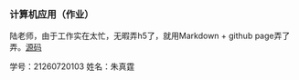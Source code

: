 ### 计算机应用（作业）

陆老师，由于工作实在太忙，无暇弄h5了，就用Markdown + github page弄了弄。[源码](https://github.com/zztmercury/zztmercury.github.io/blob/master/fudan/MEM/%E8%AE%A1%E7%AE%97%E6%9C%BA%E5%BA%94%E7%94%A8.md)

学号：21260720103
姓名：朱真霆
